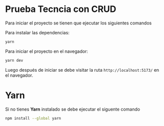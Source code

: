 # Prueba Tecncia con CRUD

Para iniciar el proyecto se tienen que ejecutar los siguientes comandos

Para instalar las dependencias: 

```bash
yarn
```

Para iniciar el proyecto en el navegador: 

```bash
yarn dev
```

Luego después de iniciar se debe visitar la ruta `http://localhost:5173/` en el navegador.

# Yarn

Si no tienes **Yarn** instalado se debe ejecutar el siguente comando

```bash
npm install --global yarn
```